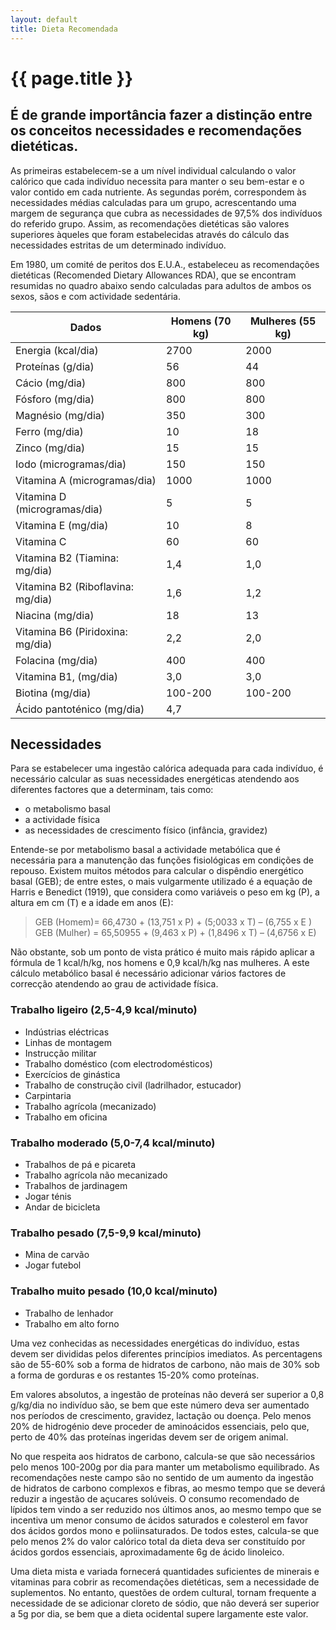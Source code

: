 ```yaml
---
layout: default
title: Dieta Recomendada
---
```


# {{ page.title }}

## É de grande importância fazer a distinção entre os conceitos necessidades e recomendações dietéticas.

As primeiras estabelecem-se a um nível individual calculando o valor calórico que cada indivíduo necessita para manter o seu bem-estar e o valor contido em cada nutriente. As segundas porém, correspondem às necessidades médias calculadas para um grupo, acrescentando uma margem de segurança que cubra as necessidades de 97,5% dos indivíduos do referido grupo. Assim, as recomendações dietéticas são valores superiores àqueles que foram estabelecidas através do cálculo das necessidades estritas de um determinado indivíduo.

Em 1980, um comité de peritos dos E.U.A., estabeleceu as recomendações dietéticas (Recomended Dietary Allowances RDA), que se encontram resumidas no quadro abaixo sendo calculadas para adultos de ambos os sexos, sãos e com actividade sedentária.

Dados                             | Homens (70 kg) | Mulheres (55 kg)
----------------------------------|----------------|------------------
Energia (kcal/dia)                | 2700           | 2000
Proteínas (g/dia)                 | 56             | 44
Cácio (mg/dia)                    | 800            | 800
Fósforo (mg/dia)                  | 800            | 800
Magnésio (mg/dia)                 | 350            | 300
Ferro (mg/dia)                    | 10             | 18
Zinco (mg/dia)                    | 15             | 15
Iodo (microgramas/dia)            | 150            | 150
Vitamina A (microgramas/dia)      | 1000           | 1000
Vitamina D (microgramas/dia)      | 5              | 5
Vitamina E (mg/dia)               | 10             | 8
Vitamina C                        | 60             | 60
Vitamina B2 (Tiamina: mg/dia)     | 1,4            | 1,0
Vitamina B2 (Riboflavina: mg/dia) | 1,6            | 1,2
Niacina (mg/dia)                  | 18             | 13
Vitamina B6 (Piridoxina: mg/dia)  | 2,2            | 2,0
Folacina (mg/dia)                 | 400            | 400
Vitamina B1, (mg/dia)             | 3,0            | 3,0
Biotina (mg/dia)                  | 100-200        | 100-200
Ácido pantoténico (mg/dia)        | 4,7

## Necessidades

Para se estabelecer uma ingestão calórica adequada para cada indivíduo, é necessário calcular as suas necessidades energéticas atendendo aos diferentes factores que a determinam, tais como:

* o metabolismo basal
* a actividade física
* as necessidades de crescimento físico (infância, gravidez)

Entende-se por metabolismo basal a actividade metabólica que é necessária para a manutenção das funções fisiológicas em condições de repouso. Existem muitos métodos para calcular o dispêndio energético basal (GEB); de entre estes, o mais vulgarmente utilizado é a equação de Harris e Benedict (1919), que considera como variáveis o peso em kg (P), a altura em cm (T) e a idade em anos (E):

> GEB (Homem)= 66,4730 + (13,751 x P) + (5;0033 x T) – (6,755 x E )
> GEB (Mulher) = 65,50955 + (9,463 x P) + (1,8496 x T) – (4,6756 x E)

Não obstante, sob um ponto de vista prático é muito mais rápido aplicar a fórmula de 1 kcal/h/kg, nos homens e 0,9 kcal/h/kg nas mulheres. A este cálculo metabólico basal é necessário adicionar vários factores de correcção atendendo ao grau de actividade física.

### Trabalho ligeiro (2,5-4,9 kcal/minuto)

* Indústrias eléctricas
* Linhas de montagem
* Instrucção militar
* Trabalho doméstico (com electrodomésticos)
* Exercícios de ginástica
* Trabalho de construção civil (ladrilhador, estucador)
* Carpintaria
* Trabalho agrícola (mecanizado)
* Trabalho em oficina

### Trabalho moderado (5,0-7,4 kcal/minuto)

* Trabalhos de pá e picareta
* Trabalho agrícola não mecanizado
* Trabalhos de jardinagem
* Jogar ténis
* Andar de bicicleta

### Trabalho pesado (7,5-9,9 kcal/minuto)

* Mina de carvão
* Jogar futebol

### Trabalho muito pesado (10,0 kcal/minuto)

* Trabalho de lenhador
* Trabalho em alto forno

Uma vez conhecidas as necessidades energéticas do indivíduo, estas devem ser divididas pelos diferentes princípios imediatos. As percentagens são de 55-60% sob a forma de hidratos de carbono, não mais de 30% sob a forma de gorduras e os restantes 15-20% como proteínas.

Em valores absolutos, a ingestão de proteínas não deverá ser superior a 0,8 g/kg/dia no indivíduo são, se bem que este número deva ser aumentado nos períodos de crescimento, gravidez, lactação ou doença.
Pelo menos 20% de hidrogénio deve proceder de aminoácidos essenciais, pelo que, perto de 40% das proteínas ingeridas devem ser de origem animal.

No que respeita aos hidratos de carbono, calcula-se que são necessários pelo menos 100-200g por dia para manter um metabolismo equilibrado. As recomendações neste campo são no sentido de um aumento da ingestão de hidratos de carbono complexos e fibras, ao mesmo tempo que se deverá reduzir a ingestão de açucares solúveis. O consumo recomendado de lípidos tem vindo a ser reduzido nos últimos anos, ao mesmo tempo que se incentiva um menor consumo de ácidos saturados e colesterol em favor dos ácidos gordos mono e poliinsaturados. De todos estes, calcula-se que pelo menos 2% do valor calórico total da dieta deva ser constituído por ácidos gordos essenciais, aproximadamente 6g de ácido linoleico.

Uma dieta mista e variada fornecerá quantidades suficientes de minerais e vitaminas para cobrir as recomendações dietéticas, sem a necessidade de suplementos. No entanto, questões de ordem cultural, tornam frequente a necessidade de se adicionar cloreto de sódio, que não deverá ser superior a 5g por dia, se bem que a dieta ocidental supere largamente este valor.